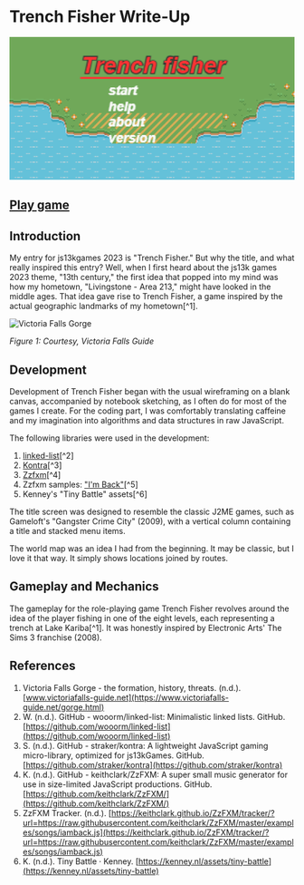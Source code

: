 # Trench Fisher Write-Up

![Trench fisher screenshot](./assets/big_screenshot-2.png)

## [Play game](./)

## Introduction
My entry for js13kgames 2023 is "Trench Fisher." But why the title, and what really inspired this entry? Well, when I first heard about the js13k games 2023 theme, "13th century," the first idea that popped into my mind was how my hometown, "Livingstone - Area 213," might have looked in the middle ages. That idea gave rise to Trench Fisher, a game inspired by the actual geographic landmarks of my hometown[^1].

![Victoria Falls Gorge](https://www.victoriafalls-guide.net/images/victoria-falls-aerial-batoka-gorge.jpg)

*Figure 1: Courtesy, Victoria Falls Guide*

## Development

Development of Trench Fisher began with the usual wireframing on a blank canvas, accompanied by notebook sketching, as I often do for most of the games I create. For the coding part, I was comfortably translating caffeine and my imagination into algorithms and data structures in raw JavaScript.

The following libraries were used in the development:

1. [linked-list](https://github.com/wooorm/linked-list)[^2]
2. [Kontra](https://github.com/straker/kontra)[^3]
3. [Zzfxm](https://github.com/keithclark/ZzFXM/)[^4]
4. Zzfxm samples: ["I'm Back"](https://keithclark.github.io/ZzFXM/tracker/?url=https://raw.githubusercontent.com/keithclark/ZzFXM/master/examples/songs/iamback.js)[^5]
5. Kenney's "Tiny Battle" assets[^6]

The title screen was designed to resemble the classic J2ME games, such as Gameloft's "Gangster Crime City" (2009), with a vertical column containing a title and stacked menu items.

The world map was an idea I had from the beginning. It may be classic, but I love it that way. It simply shows locations joined by routes.

## Gameplay and Mechanics

The gameplay for the role-playing game Trench Fisher revolves around the idea of the player fishing in one of the eight levels, each representing a trench at Lake Kariba[^1]. It was honestly inspired by Electronic Arts' The Sims 3 franchise (2008).

## References

1. Victoria Falls Gorge - the formation, history, threats. (n.d.). [www.victoriafalls-guide.net](https://www.victoriafalls-guide.net/gorge.html)
2. W. (n.d.). GitHub - wooorm/linked-list: Minimalistic linked lists. GitHub. [https://github.com/wooorm/linked-list](https://github.com/wooorm/linked-list)
3. S. (n.d.). GitHub - straker/kontra: A lightweight JavaScript gaming micro-library, optimized for js13kGames. GitHub. [https://github.com/straker/kontra](https://github.com/straker/kontra)
4. K. (n.d.). GitHub - keithclark/ZzFXM: A super small music generator for use in size-limited JavaScript productions. GitHub. [https://github.com/keithclark/ZzFXM/](https://github.com/keithclark/ZzFXM/)
5. ZzFXM Tracker. (n.d.). [https://keithclark.github.io/ZzFXM/tracker/?url=https://raw.githubusercontent.com/keithclark/ZzFXM/master/examples/songs/iamback.js](https://keithclark.github.io/ZzFXM/tracker/?url=https://raw.githubusercontent.com/keithclark/ZzFXM/master/examples/songs/iamback.js)
6. K. (n.d.). Tiny Battle · Kenney. [https://kenney.nl/assets/tiny-battle](https://kenney.nl/assets/tiny-battle)
